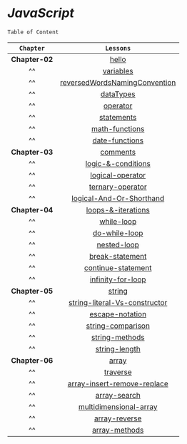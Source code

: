 # _JavaScript_

`Table of Content`

| `Chapter`| `Lessons`                    |
| :--------: | :----------------------------: |
| __Chapter-02__ | [hello](https://github.com/crescentpartha/JavaScript/blob/main/stack-learner/chapter-02/01hello.js "How to print out multiple data using console.log \| 1st code in JS") |
| ^^         | [variables](https://github.com/crescentpartha/JavaScript/blob/main/stack-learner/chapter-02/02variables.js)                      |
| ^^         | [reversedWordsNamingConvention](https://github.com/crescentpartha/JavaScript/blob/main/stack-learner/chapter-02/03reservedWordsNamingConvention.js)  |
| ^^         | [dataTypes](https://github.com/crescentpartha/JavaScript/blob/main/stack-learner/chapter-02/04dataTypes.js)                      |
| ^^         | [operator](https://github.com/crescentpartha/JavaScript/blob/main/stack-learner/chapter-02/05operator.js)                       |
| ^^         | [statements](https://github.com/crescentpartha/JavaScript/blob/main/stack-learner/chapter-02/06statements.js)                     |
| ^^         | [math-functions](https://github.com/crescentpartha/JavaScript/blob/main/stack-learner/chapter-02/07math-functions.js)                 |
| ^^         | [date-functions](https://github.com/crescentpartha/JavaScript/blob/main/stack-learner/chapter-02/08date-functions.js)                 |
| __Chapter-03__ | [comments](https://github.com/crescentpartha/JavaScript/blob/main/stack-learner/chapter-03/01comments.js)                       |
| ^^         | [logic-&-conditions](https://github.com/crescentpartha/JavaScript/blob/main/stack-learner/chapter-03/02logic-%26-conditions.js)             |
| ^^         | [logical-operator](https://github.com/crescentpartha/JavaScript/blob/main/stack-learner/chapter-03/03logical-operator.js)               |
| ^^         | [ternary-operator](https://github.com/crescentpartha/JavaScript/blob/main/stack-learner/chapter-03/04ternary-operator.js)               |
| ^^         | [logical-And-Or-Shorthand](https://github.com/crescentpartha/JavaScript/blob/main/stack-learner/chapter-03/05logical-And-Or-Shorthand.js)       |
| __Chapter-04__ | [loops-&-iterations](https://github.com/crescentpartha/JavaScript/blob/main/stack-learner/chapter-04/01loops-%26-iterations.js)             |
| ^^         | [while-loop](https://github.com/crescentpartha/JavaScript/blob/main/stack-learner/chapter-04/02while-loop.js)                     |
| ^^         | [do-while-loop](https://github.com/crescentpartha/JavaScript/blob/main/stack-learner/chapter-04/03do-while-loop.js)                  |
| ^^         | [nested-loop](https://github.com/crescentpartha/JavaScript/blob/main/stack-learner/chapter-04/04nested-loop.js)                    |
| ^^         | [break-statement](https://github.com/crescentpartha/JavaScript/blob/main/stack-learner/chapter-04/05break-statement.js)                |
| ^^         | [continue-statement](https://github.com/crescentpartha/JavaScript/blob/main/stack-learner/chapter-04/06continue-statement.js)             |
| ^^         | [infinity-for-loop](https://github.com/crescentpartha/JavaScript/blob/main/stack-learner/chapter-04/07infinity-for-loop.js)              |
| __Chapter-05__ | [string](https://github.com/crescentpartha/JavaScript/blob/main/stack-learner/chapter-05/01string.js)                         |
| ^^         | [string-literal-Vs-constructor](https://github.com/crescentpartha/JavaScript/blob/main/stack-learner/chapter-05/02string-literal-vs-constructor.js)  |
| ^^         | [escape-notation](https://github.com/crescentpartha/JavaScript/blob/main/stack-learner/chapter-05/03escape-notation.js)                |
| ^^         | [string-comparison](https://github.com/crescentpartha/JavaScript/blob/main/stack-learner/chapter-05/04string-comparison.js)              |
| ^^         | [string-methods](https://github.com/crescentpartha/JavaScript/blob/main/stack-learner/chapter-05/05string-methods.js)                 |
| ^^         | [string-length](https://github.com/crescentpartha/JavaScript/blob/main/stack-learner/chapter-05/06string-length.js)                  |
| __Chapter-06__ | [array](https://github.com/crescentpartha/JavaScript/blob/main/stack-learner/chapter-06/01array.js)                          |
| ^^         | [traverse](https://github.com/crescentpartha/JavaScript/blob/main/stack-learner/chapter-06/02traverse.js)                       |
| ^^         | [array-insert-remove-replace](https://github.com/crescentpartha/JavaScript/blob/main/stack-learner/chapter-06/03array-insert-remove-replace.js)    |
| ^^         | [array-search](https://github.com/crescentpartha/JavaScript/blob/main/stack-learner/chapter-06/04array-search.js)                   |
| ^^         | [multidimensional-array](https://github.com/crescentpartha/JavaScript/blob/main/stack-learner/chapter-06/05multidimensional-array.js)         |
| ^^         | [array-reverse](https://github.com/crescentpartha/JavaScript/blob/main/stack-learner/chapter-06/06array-reverse.js)                  |
| ^^         | [array-methods](https://github.com/crescentpartha/JavaScript/blob/main/stack-learner/chapter-06/07array-methods.js)                  |






